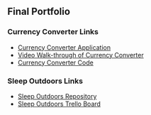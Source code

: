 ## Final Portfolio


### Currency Converter Links
* [Currency Converter Application]()
* [Video Walk-through of Currency Converter]()
* [Currency Converter Code](https://github.com/aalund2013/CurrencyConverter)


### Sleep Outdoors Links
* [Sleep Outdoors Repository](https://github.com/aalund2013/wdd330Team3)
* [Sleep Outdoors Trello Board](https://trello.com/b/SRpzahdq/wdd-team-board)
